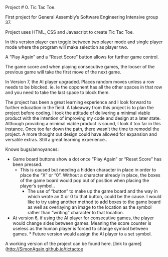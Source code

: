 Project # 0. Tic Tac Toe.

First project for General Assembly’s Software Engineering Intensive group 37.

Project uses HTML, CSS and Javascript to create Tic Tac Toe.

In this version player can toggle between two player mode and single player mode where the program will make selection as player two.

A “Play Again” and a “Reset Score” button allows for further game control.

The game score and when playing consecutive games, the looser of the previous game will take the first move of the next game.

In Version 7, the AI player upgraded. Places random moves unless a row needs to be blocked. ie. Ie the opponent has all the other spaces in that row and you need to take the last space to block them.

The project has been a great learning experience and I look forward to further education in the field. A takeaway from this project is to plan the project before coding. I took the attitude of delivering a minimal viable product with the intention of improving my code and design at a later state. Although providing a minimal viable product is sound, I look it too far in this instance. Once too far down the path, there wasn’t the time to remodel the project. A more thought out design could have allowed for expansion and versatile extras. Still a great learning experience..

Knows bugs/annoyances:
* Game board buttons show a dot once “Play Again” or “Reset Score” has been pressed.
    * This is caused but needing a hidden character in place in order to place the “X” or “0”. Without a character  already in place, the boxes of the game board would pop out of position when placing the player’s symbol..
	  * The use of “button” to make up the game board and the way in which wrote an X or 0 to that button, could be the cause. I would like to try using another method to add boxes to the game board as well as overlaying an image to the location as the symbol rather than “writing” character to that location.
* At version 6, if using the AI player for consecutive games, the player would change sides between games. Meaning the score counter is useless as the human player is forced to change symbol between games.
	  * Future version would assign the AI player to a set symbol.

A working version of the project can be found here. [link to game](http://SimonAgain.github.io/tictactoe
